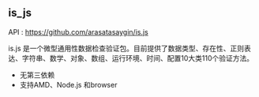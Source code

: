 ## is_js
API : https://github.com/arasatasaygin/is.js

is.js 是一个微型通用性数据检查验证包。目前提供了数据类型、存在性、正则表达、字符串、数学、对象、数组、运行环境、时间、配置10大类110个验证方法。
- 无第三依赖
- 支持AMD、Node.js 和browser